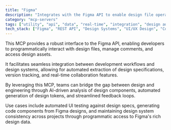 ```yaml
---
title: "Figma"
description: "Integrates with the Figma API to enable design file operations, comment management, and access to design assets for AI-driven analysis and collaboration."
category: "mcp-servers"
tags: ["utility", "api", "data", "real-time", "integration", "design automation", "AI-driven analysis", "UI testing"]
tech_stack: ["Figma", "REST API", "Design Systems", "UI/UX Design", "Collaboration Tools", "Automated Testing", "Design Tokens"]
---
```


This MCP provides a robust interface to the Figma API, enabling developers to programmatically interact with design files, manage comments, and access design assets. 

It facilitates seamless integration between development workflows and design systems, allowing for automated extraction of design specifications, version tracking, and real-time collaboration features.

By leveraging this MCP, teams can bridge the gap between design and engineering through AI-driven analysis of design components, automated generation of design tokens, and streamlined feedback loops. 

Use cases include automated UI testing against design specs, generating code components from Figma designs, and maintaining design system consistency across projects through programmatic access to Figma's rich design data.